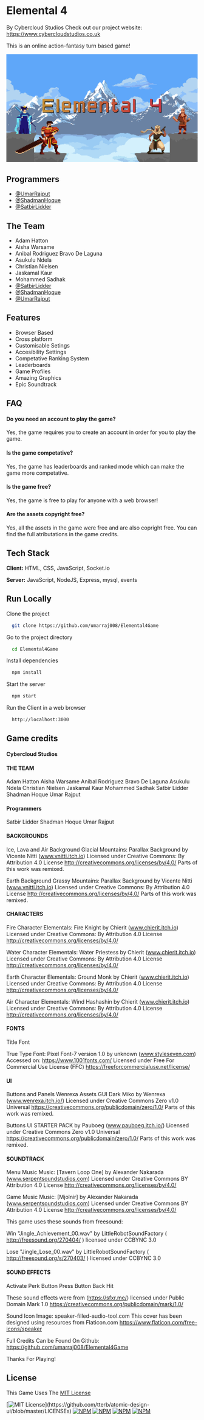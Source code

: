 
# Elemental 4
By Cybercloud Studios
Check out our project website: https://www.cybercloudstudios.co.uk

This is an online action-fantasy turn based game! 

![Logo](https://raw.githubusercontent.com/umarraj008/Elemental4Game/Minification/Source/resources/images/githubLogopng.png)

## Programmers
- [@UmarRajput](https://github.com/umarraj008)
- [@ShadmanHoque](https://github.com/shadhoq26)
- [@SatbirLidder](https://github.com/SSLidder)

## The Team
- Adam Hatton
- Aisha Warsame
- Anibal Rodriguez Bravo De Laguna
- Asukulu Ndela
- Christian Nielsen
- Jaskamal Kaur
- Mohammed Sadhak
- [@SatbirLidder](https://github.com/SSLidder)
- [@ShadmanHoque](https://github.com/shadhoq26)
- [@UmarRajput](https://github.com/umarraj008)

## Features
- Browser Based
- Cross platform
- Customisable Setings
- Accesibility Settings
- Competative Ranking System
- Leaderboards
- Game Profiles
- Amazing Graphics
- Epic Soundtrack

## FAQ
#### Do you need an account to play the game?
Yes, the game requires you to create an account in order for you to play the game.

#### Is the game competative?
Yes, the game has leaderboards and ranked mode which can make the game more competative.

#### Is the game free?
Yes, the game is free to play for anyone with a web browser!

#### Are the assets copyright free?
Yes, all the assets in the game were free and are also copright free. You can find the full atributations in the game credits.

## Tech Stack
**Client:** HTML, CSS, JavaScript, Socket.io

**Server:** JavaScript, NodeJS, Express, mysql, events

## Run Locally
Clone the project

```bash
  git clone https://github.com/umarraj008/Elemental4Game
```

Go to the project directory

```bash
  cd Elemental4Game
```

Install dependencies

```bash
  npm install
```

Start the server

```bash
  npm start
```

Run the Client in a web browser

```bash
  http://localhost:3000
```

## Game credits
#### Cybercloud Studios
#### THE TEAM

Adam Hatton
Aisha Warsame
Anibal Rodriguez Bravo De Laguna
Asukulu Ndela
Christian Nielsen
Jaskamal Kaur
Mohammed Sadhak
Satbir Lidder
Shadman Hoque
Umar Rajput

#### Programmers
Satbir Lidder
Shadman Hoque
Umar Rajput

#### BACKGROUNDS

Ice, Lava and Air Background
Glacial Mountains: Parallax Background by Vicente Nitti (www.vnitti.itch.io)
Licensed under Creative Commons: By Attribution 4.0 License
http://creativecommons.org/licenses/by/4.0/
Parts of this work was remixed.

Earth Background
Grassy Mountains: Parallax Background by Vicente Nitti (www.vnitti.itch.io)
Licensed under Creative Commons: By Attribution 4.0 License
http://creativecommons.org/licenses/by/4.0/
Parts of this work was remixed.

#### CHARACTERS

Fire Character
Elementals: Fire Knight by Chierit (www.chierit.itch.io)
Licensed under Creative Commons: By Attribution 4.0 License
http://creativecommons.org/licenses/by/4.0/

Water Character
Elementals: Water Priestess by Chierit (www.chierit.itch.io)
Licensed under Creative Commons: By Attribution 4.0 License
http://creativecommons.org/licenses/by/4.0/

Earth Character
Elementals: Ground Monk by Chierit (www.chierit.itch.io)
Licensed under Creative Commons: By Attribution 4.0 License
http://creativecommons.org/licenses/by/4.0/

Air Character
Elementals: Wind Hashashin by Chierit (www.chierit.itch.io)
Licensed under Creative Commons: By Attribution 4.0 License
http://creativecommons.org/licenses/by/4.0/

#### FONTS

Title Font

True Type Font: Pixel Font-7 version 1.0 by unknown (www.styleseven.com)
Accessed on: https://www.1001fonts.com/
Licensed under Free For Commercial Use License (FFC)
https://freeforcommercialuse.net/license/

#### UI

Buttons and Panels
Wenrexa Assets GUI Dark Miko by Wenrexa (www.wenrexa.itch.io/)
Licensed under Creative Commons Zero v1.0 Universal
https://creativecommons.org/publicdomain/zero/1.0/
Parts of this work was remixed.

Buttons
UI STARTER PACK by Pauboeg (www.pauboeg.itch.io/)
Licensed under Creative Commons Zero v1.0 Universal
https://creativecommons.org/publicdomain/zero/1.0/
Parts of this work was remixed.

#### SOUNDTRACK
Menu Music
Music: [Tavern Loop One] by Alexander Nakarada (www.serpentsoundstudios.com)
Licensed under Creative Commons BY Attribution 4.0 License
http://creativecommons.org/licenses/by/4.0/

Game Music
Music: [Mjolnir] by Alexander Nakarada (www.serpentsoundstudios.com)
Licensed under Creative Commons BY Attribution 4.0 License
http://creativecommons.org/licenses/by/4.0/

This game uses these sounds from freesound:

Win
"Jingle_Achievement_00.wav" by LittleRobotSoundFactory ( http://freesound.org/270404/ ) licensed under CCBYNC 3.0

Lose
"Jingle_Lose_00.wav" by LittleRobotSoundFactory ( http://freesound.org/s/270403/ ) licensed under CCBYNC 3.0

#### SOUND EFFECTS

Activate Perk
Button Press
Button Back
Hit

These sound effects were from (https://sfxr.me/) licensed under Public Domain Mark 1.0
https://creativecommons.org/publicdomain/mark/1.0/

Sound Icon
Image: speaker-filled-audio-tool.com
This cover has been designed using resources from Flaticon.com
https://www.flaticon.com/free-icons/speaker

Full Credits Can be Found On Github:
https://github.com/umarraj008/Elemental4Game

Thanks For Playing!


## License
This Game Uses The [MIT License](https://choosealicense.com/licenses/mit/)

[![MIT License](https://img.shields.io/apm/l/atomic-design-ui.svg?)](https://github.com/tterb/atomic-design-ui/blob/master/LICENSEs)
[![NPM](https://img.shields.io/npm/l/Express)](https://www.npmjs.com/package/express)
[![NPM](https://img.shields.io/npm/l/socket.io)](https://www.npmjs.com/package/socket.io)
[![NPM](https://img.shields.io/npm/l/mysql)](https://www.npmjs.com/package/mysql)
[![NPM](https://img.shields.io/npm/l/events)](https://www.npmjs.com/package/events)
